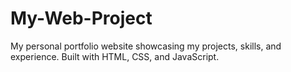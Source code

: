 # My-Web-Project
My personal portfolio website showcasing my projects, skills, and experience. Built with HTML, CSS, and JavaScript.

